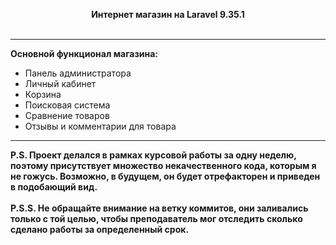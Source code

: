 <p align="center">
    <b>Интернет магазин на Laravel 9.35.1</b> <br> <br>
</p>
<hr>
<p>
    <b>Основной функционал магазина:</b>
    <ul>
        <li>Панель администратора</li>
        <li>Личный кабинет</li>
        <li>Корзина</li>
        <li>Поисковая система</li>
        <li>Сравнение товаров</li>
        <li>Отзывы и комментарии для товара</li>
    </ul>
</p>
<hr>
<b>P.S. Проект делался в рамках курсовой работы за одну неделю, поэтому присутствует множество некачественного кода, которым я не гожусь. Возможно, в будущем, он будет отрефакторен и приведен в подобающий вид.</b> <br> <br>
<b>P.S.S. Не обращайте внимание на ветку коммитов, они заливались только с той целью, чтобы преподаватель мог отследить сколько сделано работы за определенный срок.</b>
